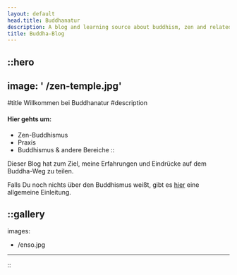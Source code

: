 ```yaml
---
layout: default
head.title: Buddhanatur
description: A blog and learning source about buddhism, zen and related topics.
title: Buddha-Blog
---
```


::hero
---
image: ' /zen-temple.jpg'
---
#title
Willkommen bei Buddhanatur
#description
#### Hier gehts um:
- Zen-Buddhismus
- Praxis
- Buddhismus & andere Bereiche 
::

Dieser Blog hat zum Ziel, meine Erfahrungen und Eindrücke auf dem Buddha-Weg zu teilen.

Falls Du noch nichts über den Buddhismus weißt, gibt es [hier](/articles/buddhismus-was-ist-das) eine allgemeine Einleitung.

::gallery
---
images:
  - /enso.jpg
---
::
